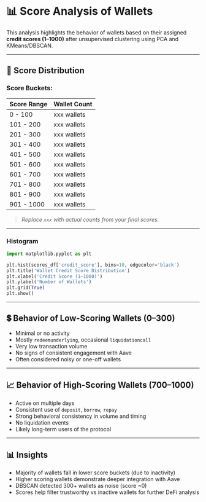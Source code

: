 
# 📊 Score Analysis of Wallets

This analysis highlights the behavior of wallets based on their assigned **credit scores (1–1000)** after unsupervised clustering using PCA and KMeans/DBSCAN.

---

## 🔢 Score Distribution

### Score Buckets:

| Score Range | Wallet Count |
| ----------- | ------------ |
| 0 - 100     | xxx wallets  |
| 101 - 200   | xxx wallets  |
| 201 - 300   | xxx wallets  |
| 301 - 400   | xxx wallets  |
| 401 - 500   | xxx wallets  |
| 501 - 600   | xxx wallets  |
| 601 - 700   | xxx wallets  |
| 701 - 800   | xxx wallets  |
| 801 - 900   | xxx wallets  |
| 901 - 1000  | xxx wallets  |

> *Replace `xxx` with actual counts from your final scores.*

---

### Histogram

```python
import matplotlib.pyplot as plt

plt.hist(scores_df['credit_score'], bins=10, edgecolor='black')
plt.title('Wallet Credit Score Distribution')
plt.xlabel('Credit Score (1–1000)')
plt.ylabel('Number of Wallets')
plt.grid(True)
plt.show()
```

---

## 💲 Behavior of Low-Scoring Wallets (0–300)

- Minimal or no activity
- Mostly `redeemunderlying`, occasional `liquidationcall`
- Very low transaction volume
- No signs of consistent engagement with Aave
- Often considered noisy or one-off wallets

---

## 📈 Behavior of High-Scoring Wallets (700–1000)

- Active on multiple days
- Consistent use of `deposit`, `borrow`, `repay`
- Strong behavioral consistency in volume and timing
- No liquidation events
- Likely long-term users of the protocol

---

## 📊 Insights

- Majority of wallets fall in lower score buckets (due to inactivity)
- Higher scoring wallets demonstrate deeper integration with Aave
- DBSCAN detected 300+ wallets as noise (score ~0)
- Scores help filter trustworthy vs inactive wallets for further DeFi analysis
